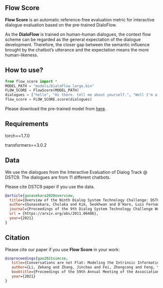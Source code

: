 ## Flow Score

**Flow Score** is an automatic reference-free evaluation metric for interactive dialogue evaluation based on the pre-trained DialoFlow.

As the **DialoFlow** is trained on human-human dialogues, the context flow scheme can be regarded as the general expectation of the dialogue development. Therefore, the closer gap between the semantic influence brought by the chatbot’s utterance and the expectation means the more human-likeness. 

## How to use?

```python
from flow_score import *
MODEL_PATH = "models/DialoFlow_large.bin"
FLOW_SCORE = FlowScore(MODEL_PATH)
dialogues = ["hello", "Hi there. tell me about yourself.", "Well I'm a college student who loves learning about the world around me!"]
flow_score = FLOW_SCORE.score(dialogues)
```

Please download the pre-trained model from [here](https://drive.google.com/file/d/19-v96TMevn22h54POJUHkYsSLTOrYHcr/view?usp=sharing).

## Requirements

torch==1.7.0

transformers==3.0.2

## Data

We use the dialogues from the Interactive Evaluation of Dialog Track @ DSTC9. The dialogues are from 11 different chatbots. 

Please cite DSTC9 paper if you use the data. 



```bibtex
@article{gunasekara2020overview,
  title={Overview of the Ninth Dialog System Technology Challenge: DSTC9},
  author={Gunasekara, Chulaka and Kim, Seokhwan and D'Haro, Luis Fernando and Rastogi, Abhinav and Chen, Yun-Nung and Eric, Mihail and Hedayatnia, Behnam and Gopalakrishnan, Karthik and Liu, Yang and Huang, Chao-Wei and others},
  journal={Proceedings of the 9th Dialog System Technology Challenge Workshop in AAAI2021},
  url = {https://arxiv.org/abs/2011.06486},
  year={2021}
}
```



## Citation

Please cite our paper if you use **Flow Score** in your work:

```bibtex
@inproceedings{gao2021simcse,
   title={Conversations are not Flat: Modeling the Intrinsic Information Flow between Dialogue Utterances},
   author={Li, Zekang and Zhang, Jinchao and Fei, Zhengcong and Feng, Yang and Zhou, Jie},
   booktitle={Proceedings of the 59th Annual Meeting of the Association for Computational Linguistics},
   year={2021}
}
```